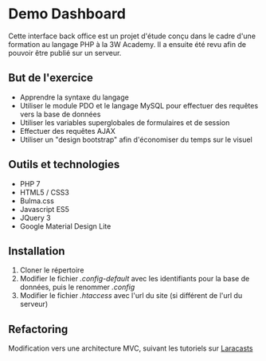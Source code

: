 # Demo Dashboard

Cette interface back office est un projet d'étude conçu dans le cadre d'une formation au langage PHP à la 3W Academy. Il a ensuite été revu afin de pouvoir être publié sur un serveur.

## But de l'exercice

- Apprendre la syntaxe du langage
- Utiliser le module PDO et le langage MySQL pour effectuer des requêtes vers la base de données
- Utiliser les variables superglobales de formulaires et de session
- Effectuer des requêtes AJAX
- Utiliser un "design bootstrap" afin d'économiser du temps sur le visuel

## Outils et technologies

- PHP 7
- HTML5 / CSS3
- Bulma.css
- Javascript ES5
- JQuery 3
- Google Material Design Lite

## Installation

1. Cloner le répertoire
2. Modifier le fichier *.config-default* avec les identifiants pour la base de données, puis le renommer *.config*
3. Modifier le fichier *.htaccess* avec l'url du site (si différent de l'url du serveur)


## Refactoring

Modification vers une architecture MVC, suivant les tutoriels sur [Laracasts](https://laracasts.com/series/php-for-beginners)



